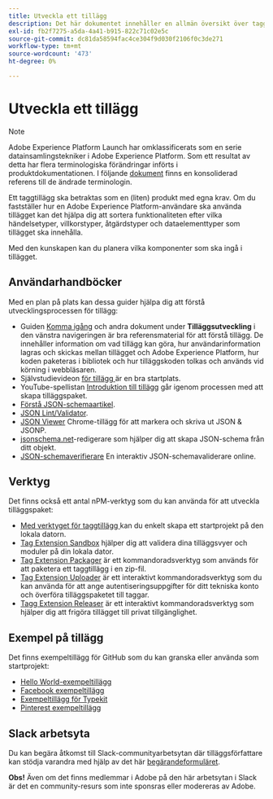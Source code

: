 ```yaml
---
title: Utveckla ett tillägg
description: Det här dokumentet innehåller en allmän översikt över tagghanteringsprocessen med länkar till ytterligare dokumentation för mer detaljerade processer.
exl-id: fb2f7275-a5da-4a41-b915-822c71c02e5c
source-git-commit: dc81da58594fac4ce304f9d030f2106f0c3de271
workflow-type: tm+mt
source-wordcount: '473'
ht-degree: 0%

---
```


# Utveckla ett tillägg

>[!NOTE]
>
>Adobe Experience Platform Launch har omklassificerats som en serie datainsamlingstekniker i Adobe Experience Platform. Som ett resultat av detta har flera terminologiska förändringar införts i produktdokumentationen. I följande [dokument](../../term-updates.md) finns en konsoliderad referens till de ändrade terminologin.

Ett taggtillägg ska betraktas som en (liten) produkt med egna krav. Om du fastställer hur en Adobe Experience Platform-användare ska använda tillägget kan det hjälpa dig att sortera funktionaliteten efter vilka händelsetyper, villkorstyper, åtgärdstyper och dataelementtyper som tillägget ska innehålla.

Med den kunskapen kan du planera vilka komponenter som ska ingå i tillägget.

## Användarhandböcker

Med en plan på plats kan dessa guider hjälpa dig att förstå utvecklingsprocessen för tillägg:

* Guiden [Komma igång](../getting-started.md) och andra dokument under **Tilläggsutveckling** i den vänstra navigeringen är bra referensmaterial för att förstå tillägg. De innehåller information om vad tillägg kan göra, hur användarinformation lagras och skickas mellan tillägget och Adobe Experience Platform, hur koden paketeras i bibliotek och hur tilläggskoden tolkas och används vid körning i webbläsaren.
* Självstudievideon [för tillägg ](https://youtu.be/rxjtC9o4rl0) är en bra startplats.
* YouTube-spellistan [Introduktion till tillägg](https://www.youtube.com/playlist?list=PLOdw8u2F8CIgynzKrPEwCPuDxzHW1WP5m) går igenom processen med att skapa tilläggspaket.
* [Förstå JSON-schemaartikel](https://spacetelescope.github.io/understanding-json-schema/index.html#).
* [JSON Lint/Validator](https://jsonlint.com/).
* [JSON Viewer](https://chrome.google.com/webstore/detail/json-viewer/gbmdgpbipfallnflgajpaliibnhdgobh) Chrome-tillägg för att markera och skriva ut JSON &amp; JSONP.
* [jsonschema.net](https://jsonschema.net/#/editor)-redigerare som hjälper dig att skapa JSON-schema från ditt objekt.
* [JSON-schemaverifierare](https://www.jsonschemavalidator.net) En interaktiv JSON-schemavaliderare online.

## Verktyg

Det finns också ett antal nPM-verktyg som du kan använda för att utveckla tilläggspaket:

* [Med verktyget för taggtillägg ](https://www.npmjs.com/package/@adobe/reactor-scaffold) kan du enkelt skapa ett startprojekt på den lokala datorn.
* [Tag Extension Sandbox](https://www.npmjs.com/package/@adobe/reactor-sandbox) hjälper dig att validera dina tilläggsvyer och moduler på din lokala dator.
* [Tag Extension Packager](https://www.npmjs.com/package/@adobe/reactor-packager) är ett kommandoradsverktyg som används för att paketera ett taggtillägg i en zip-fil.
* [Tag Extension Uploader](https://www.npmjs.com/package/@adobe/reactor-uploader) är ett interaktivt kommandoradsverktyg som du kan använda för att ange autentiseringsuppgifter för ditt tekniska konto och överföra tilläggspaketet till taggar.
* [Tagg Extension Releaser](https://www.npmjs.com/package/@adobe/reactor-releaser) är ett interaktivt kommandoradsverktyg som hjälper dig att frigöra tillägget till privat tillgänglighet.

## Exempel på tillägg

Det finns exempeltillägg för GitHub som du kan granska eller använda som startprojekt:

* [Hello World-exempeltillägg](https://github.com/adobe/reactor-helloworld-extension)
* [Facebook exempeltillägg](https://github.com/Adobe-Marketing-Cloud-Activation/extension-facebookpixel)
* [Exempeltillägg för Typekit](https://github.com/jeffchasin/extension-typekit)
* [Pinterest exempeltillägg](https://github.com/jeffchasin/extension-pinterest)

## Slack arbetsyta

Du kan begära åtkomst till Slack-communityarbetsytan där tilläggsförfattare kan stödja varandra med hjälp av det här [begärandeformuläret](https://docs.google.com/forms/d/e/1FAIpQLScq1m63YkDrRpvPLhzUqtfoleWiDDTTXZsSivIXRfFdlSMzpQ/viewform).

**Obs!** Även om det finns medlemmar i Adobe på den här arbetsytan i Slack är det en community-resurs som inte sponsras eller modereras av Adobe.
